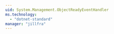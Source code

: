 ```yaml
---
uid: System.Management.ObjectReadyEventHandler
ms.technology: 
  - "dotnet-standard"
manager: "jillfra"
---
```

